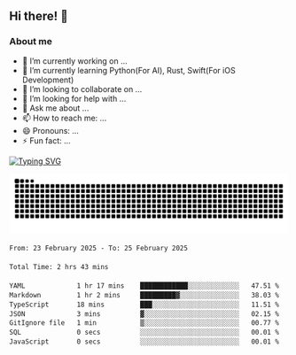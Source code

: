 ## Hi there! 👋

### About me

- 🔭 I’m currently working on ...
- 🌱 I’m currently learning Python(For AI), Rust, Swift(For iOS Development)
- 👯 I’m looking to collaborate on ...
- 🤔 I’m looking for help with ...
- 💬 Ask me about ...
- 📫 How to reach me: ...
- 😄 Pronouns: ...
- ⚡ Fun fact: ...


[![Typing SVG](https://readme-typing-svg.demolab.com/?lines=First+line+of+text;Second+line+of+text)](https://git.io/typing-svg)

![Snake animation](https://raw.githubusercontent.com/DavidRicardoWilde/DavidRicardoWilde/output/github-contribution-grid-snake-dark.svg)

<!--START_SECTION:waka-->

```txt
From: 23 February 2025 - To: 25 February 2025

Total Time: 2 hrs 43 mins

YAML             1 hr 17 mins    ████████████░░░░░░░░░░░░░   47.51 %
Markdown         1 hr 2 mins     █████████▓░░░░░░░░░░░░░░░   38.03 %
TypeScript       18 mins         ███░░░░░░░░░░░░░░░░░░░░░░   11.51 %
JSON             3 mins          ▓░░░░░░░░░░░░░░░░░░░░░░░░   02.15 %
GitIgnore file   1 min           ▒░░░░░░░░░░░░░░░░░░░░░░░░   00.77 %
SQL              0 secs          ░░░░░░░░░░░░░░░░░░░░░░░░░   00.01 %
JavaScript       0 secs          ░░░░░░░░░░░░░░░░░░░░░░░░░   00.01 %
```

<!--END_SECTION:waka-->
